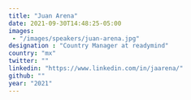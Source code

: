 ```yaml
---
title: "Juan Arena"
date: 2021-09-30T14:48:25-05:00
images:
 - "/images/speakers/juan-arena.jpg"
designation : "Country Manager at readymind"
country: "mx"
twitter: ""
linkedin: "https://www.linkedin.com/in/jaarena/"
github: ""
year: "2021"
---
```


